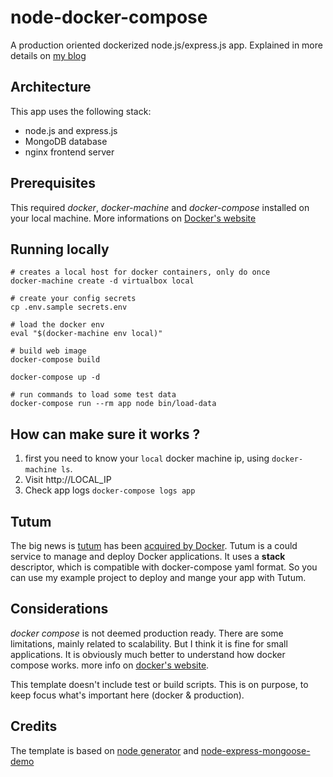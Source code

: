 # node-docker-compose
A production oriented dockerized node.js/express.js app. Explained in more details on [my blog](http://damdev.me/docker/2016/1/6/docker-compose-node.html)

## Architecture ##
This app uses the following stack:
- node.js and express.js
- MongoDB database
- nginx frontend server

## Prerequisites ##
This required *docker*, *docker-machine* and *docker-compose* installed on your local machine. More informations on [Docker's website](https://docs.docker.com/installation/mac/)

## Running locally ##
```
# creates a local host for docker containers, only do once
docker-machine create -d virtualbox local

# create your config secrets
cp .env.sample secrets.env

# load the docker env
eval "$(docker-machine env local)"

# build web image
docker-compose build

docker-compose up -d

# run commands to load some test data
docker-compose run --rm app node bin/load-data
```

## How can make sure it works ? ##
1. first you need to know your `local` docker machine ip, using `docker-machine ls`.
2. Visit http://LOCAL_IP
3. Check app logs `docker-compose logs app`

## Tutum ##

The big news is [tutum](https://www.tutum.co/) has been [acquired by Docker](http://blog.docker.com/2015/10/docker-acquires-tutum/). Tutum is a could service to manage and deploy Docker applications. It uses a **stack** descriptor, which is compatible with docker-compose yaml format. So you can use my example project to deploy and mange your app with Tutum.

## Considerations ##

*docker compose* is not deemed production ready. There are some limitations, mainly related to scalability. But I think it is fine for small applications. It is obviously much better to understand how docker compose works.
more info on [docker's website](https://docs.docker.com/compose/production/).

This template doesn't include test or build scripts. This is on purpose, to keep focus what's important here (docker & production).

## Credits ##

The template is based on [node generator](https://github.com/expressjs/generator) and [node-express-mongoose-demo](https://github.com/madhums/node-express-mongoose-demo)

